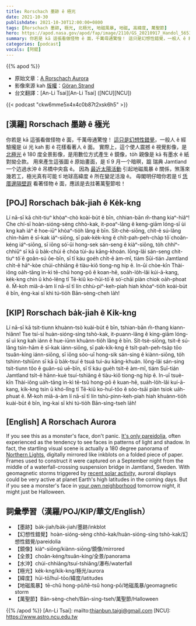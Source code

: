 ```yaml
---
title: Rorschach 墨跡 ê 極光
date: 2021-10-30
publishdate: 2021-10-30T12:00:00+0800
tags: [Rorschach 墨跡, 極光, 北極光, 地磁風暴, 地磁, 高緯度, 萬聖節]
hero: https://apod.nasa.gov/apod/fap/image/2110/GS_20210917_Handol_5651_Pan.jpg
summary: 你若是 kā 這張看做怪物 ê 面，千萬毋通驚惶！ 這只是幻想性錯覺，一般人 ê 經驗攏是 ùi 光 kah 影 ê 花樣看著人 ê 面。
categories: [podcast]
vocals: [阿錕]
---
```


{{% apod %}}

- 原始文章：[A Rorschach Aurora](https://apod.nasa.gov/apod/ap211030.html)
- 影像來源 kah [版權][copyright]：[Göran Strand](https://astrofotografen.se/)
- 台文翻譯：[An-Li Tsai][An-Li Tsai] ([NCU][NCU])

{{< podcast "ckw6mme5x4x4c0b87t2xsk6h5" >}}

## [漢羅] Rorschach 墨跡 ê 極光
你若是 kā 這張看做怪物 ê 面，千萬毋通驚惶！
[這只是幻想性錯覺][It's only pareidolia]，一般人 ê 經驗攏是 ùi 光 kah 影 ê 花樣看著人 ê 面。
實際上，這个使人震撼 ê 視覺影像，是 [北極光][Northern Lights] ê 180 度全景影像，是用數位方式產生 ê 鏡像，to̍h 親像是 kā 有墨水 ê 紙 對拗仝款。
用來產生這張圖 ê 原始畫面，是 tī 9 月一个暗暝，踮 瑞典 Jamtland 一个迒過水沖 ê 吊橋中央翕 ê。
因為 [最近太陽活動][recent solar activity] 引起地磁風暴 ê 關係，煞落來幾若工，極光真有可能 tī 地球高緯度 ê 所在變足活潑 ê。
毋閣明仔暗你若是 tī [恁厝邊隔壁遐][your own neighborhood] 看著怪物 ê 面，應該是去拄著萬聖節啦！

## [POJ] Rorschach ba̍k-jiah ê Ke̍k-kng
Lí nā-sī kā chit-tiuⁿ khòaⁿ-chò koài-bu̍t ê bīn, chhian-bān m̄-thang kiaⁿ-hiâⁿ!
Che chí-sī hoàn-sióng-sèng chhò-kak, it-poaⁿ-lâng ê keng-giām lóng-sī ùi kng kah iáⁿ ê hoe-iūⁿ khòaⁿ-tio̍h lâng ê bīn.
Si̍t-chè-siōng, chit-ê sú-lâng chìn-hām ê sī-kak iáⁿ-siōng, sī pak-ke̍k-kng ê chi̍t-pah-peh-cha̍p tō͘ choân-kéng iáⁿ-siōng, sī iōng só͘-ūi hong-sek sán-seng ê kiàⁿ-siōng, to̍h chhiⁿ-chhiūⁿ sī kā ū ba̍k-chúi ê chóa tùi-áu kāng-khoán.
Iōng-lâi sán-seng chit-tiuⁿ tô͘ ê goân-sú ōe-bīn, sī tī káu goe̍h chi̍t-ê àm-mî, tiám Sūi-tián Jamtland chi̍t-ê hāⁿ-kòe chúi-chhiâng ê tiàu-kiô tiong-ng hip ê.
In-ūi chòe-kīn Thài-iông oa̍h-tāng ìn-kì tē-chû hong-pō ê koan-hē, soa̍h-lo̍h-lâi kúi-ā-kang, ke̍k-kng chin ū khó-lêng tī Tē-kiû ko-hūi-tō͘ ê só͘-chāi piàn chiok oa̍h-phoat ê.
M̄-koh miâ-á-àm lí nā-sī tī lín chhù-piⁿ-keh-piah hiah khòaⁿ-tio̍h koài-bu̍t ê bīn, èng-kai sī khì tú-tio̍h Bān-sèng-cheh la̍h!

## [KIP] Rorschach ba̍k-jiah ê Ki̍k-kng
Lí nā-sī kā tsit-tiunn khuànn-tsò kuài-bu̍t ê bīn, tshian-bān m̄-thang kiann-hiânn!
Tse tsí-sī huàn-sióng-sìng tshò-kak, it-puann-lâng ê king-giām lóng-sī uì kng kah iánn ê hue-iūnn khuànn-tio̍h lâng ê bīn.
Si̍t-tsè-siōng, tsit-ê sú-lâng tsìn-hām ê sī-kak iánn-siōng, sī pak-ki̍k-kng ê tsi̍t-pah-peh-tsa̍p tōo tsuân-kíng iánn-siōng, sī iōng sóo-uī hong-sik sán-sing ê kiànn-siōng, to̍h tshinn-tshiūnn sī kā ū ba̍k-tsuí ê tsuá tuì-áu kāng-khuán.
Iōng-lâi sán-sing tsit-tiunn tôo ê guân-sú uē-bīn, sī tī káu gue̍h tsi̍t-ê àm-mî, tiám Suī-tián Jamtland tsi̍t-ê hānn-kuè tsuí-tshiâng ê tiàu-kiô tiong-ng hip ê.
In-uī tsuè-kīn Thài-iông ua̍h-tāng ìn-kì tē-tsû hong-pō ê kuan-hē, sua̍h-lo̍h-lâi kuí-ā-kang, ki̍k-kng tsin ū khó-lîng tī Tē-kiû ko-huī-tōo ê sóo-tsāi piàn tsiok ua̍h-phuat ê.
M̄-koh miâ-á-àm lí nā-sī tī lín tshù-pinn-keh-piah hiah khuànn-tio̍h kuài-bu̍t ê bīn, ìng-kai sī khì tú-tio̍h Bān-sìng-tseh la̍h!


## [English] A Rorschach Aurora

If you see this as a monster's face, don't panic.
[It's only pareidolia][It's only pareidolia], often experienced as the tendency to see faces in patterns of light and shadow.
In fact, the startling visual scene is actually a 180 degree panorama of [Northern Lights][Northern Lights], digitally mirrored like inkblots on a folded piece of paper.
Frames used to construct it were captured on a September night from the middle of a waterfall-crossing suspension bridge in Jamtland, Sweden.
With geomagnetic storms triggered by [recent solar activity][recent solar activity], auroral displays could be very active at planet Earth's high latitudes in the coming days.
But if you see a monster's face in [your own neighborhood][your own neighborhood] tomorrow night, it might just be Halloween.

## 詞彙學習（漢羅/POJ/KIP/華文/English）
- 【墨跡】ba̍k-jiah/ba̍k-jiah/墨跡/inkblot
- 【幻想性錯覺】hoàn-sióng-sèng chhò-kak/huàn-sióng-sìng tshò-kak/幻想性錯覺/pareidolia
- 【鏡像】kiàⁿ-siōng/kiànn-siōng/鏡像/mirrored
- 【全景】choân-kéng/tsuân-kíng/全景/panorama
- 【水沖】chúi-chhiâng/tsuí-tshiâng/瀑布/waterfall
- 【極光】ke̍k-kng/ki̍k-kng/極光/aurora
- 【緯度】hūi-tō͘/huī-tōo/緯度/latitudes
- 【地磁風暴】tē-chû hong-pō/tē-tsû hong-pō/地磁風暴/geomagnetic storm
- 【萬聖節】Bān-sèng-cheh/Bān-sìng-tseh/萬聖節/Halloween


{{% /apod %}}
[An-Li Tsai]: mailto:thianbun.taigi@gmail.com
[NCU]: https://www.astro.ncu.edu.tw

[copyright]: https://apod.nasa.gov/apod/fap/lib/about_apod.html#srapply

[It's only pareidolia]:https://earthsky.org/human-world/seeing-things-that-arent-there/
[Northern Lights]:https://www.nasa.gov/mission_pages/sunearth/aurora-news-stories/index.html
[recent solar activity]:https://blogs.nasa.gov/solarcycle25/2021/10/28/sun-releases-significant-solar-flare/
[your own neighborhood]:https://solarsystem.nasa.gov/news/1546/sinister-solar-system/
